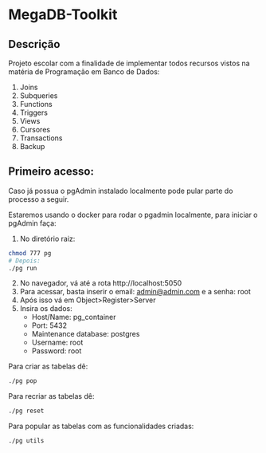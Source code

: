 # MegaDB-Toolkit

## Descrição 

Projeto escolar com a finalidade de implementar todos recursos vistos na matéria de Programação em Banco de Dados: 

1. Joins 
2. Subqueries 
3. Functions 
4. Triggers
5. Views
6. Cursores
7. Transactions 
8. Backup

## Primeiro acesso: 

Caso já possua o pgAdmin instalado localmente pode pular parte do processo a seguir. 

Estaremos usando o docker para rodar o pgadmin localmente, para iniciar o pgAdmin faça:

1. No diretório raiz: 
```bash
chmod 777 pg
# Depois: 
./pg run
```
2. No navegador, vá até a rota http://localhost:5050
3. Para acessar, basta inserir o email: admin@admin.com e a senha: root
4. Após isso vá em Object>Register>Server 
5. Insira os dados: 
    - Host/Name:            pg_container
    - Port:                 5432
    - Maintenance database: postgres
    - Username:             root
    - Password:             root

Para criar as tabelas dê: 
```bash
./pg pop
```
Para recriar as tabelas dê: 
```bash
./pg reset
```
Para popular as tabelas com as funcionalidades criadas: 
```bash
./pg utils
```